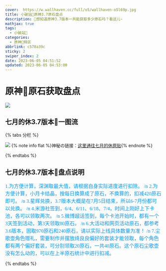 ```yaml
---
cover:  https://w.wallhaven.cc/full/o5/wallhaven-o5l69p.jpg
title: 小破站🥝原神3.7原石盘点
description: 🥧想知道原神3.7版本一共能获取多少原石吗？看这儿~
mathjax: true
tags:
  - 小破站🥝
categories:
  - 原神🥝特区
abbrlink: c578a39c
sticky: 2
swiper_index: 2
date: 2023-06-05 04:51:52
updated: 2023-06-05 04:53:00
---
```


# 原神🥝原石获取盘点
![](https://w.wallhaven.cc/full/o5/wallhaven-o5l69p.jpg)

## 七月的休3.7版本🥝一图流
{% tabs 分栏 %}
<!-- tab 🥝3.7原石盘点 -->
![](https://upload-bbs.miyoushe.com/upload/2023/05/14/218945821/b9d3bd3bf3cb222fbc8c977379e9109e_8116338401803676504.png?x-oss-process=image//resize,s_600/quality,q_80/auto-orient,0/interlace,1/format,png)
{% note info flat %}神秘の链接：[这里通往七月的休原贴](https://www.miyoushe.com/ys/article/39336770/){% endnote %}
<!-- endtab -->
{% endtabs %}

## 七月的休3.7版本🥝盘点说明
<!-- tab 盘点说明🥝 -->
<font color=#0099ff size=3 face="黑体">1.为方便计算，深渊取最大值，请根据自身实际进度进行扣除。 /n 2.为方便计算，小月卡结晶，按每日换算成了原石，不换算的，扣减420原石即可。 /n 3.星辉兑换，3.7版本大概是在7月5日结束，所以6-7月份都可以兑换。 /n 4.米游社签到，6/4、6/11、6/18、7/4，时间上刚好上下卡池，各可以领取两次。 /n 5.微博超话签到，每个卡池开始时，都有一个3天签到活动，第3天领取80原石。 /n 6.大活动和网页活动原石，都参考3.6版本，固取970原石和240原石，请以实际上线具体数量为准！ /n 7.尘歌壶角色赠礼，需要制作并摆放绮良良偏好的套装才能领取，每个角色都有两个偏好套装，可分别领取20原石，一共40原石。这个原石尘歌壶没有怎么动的，可以在上半原石统计中进行扣减。 </font>
<!-- endtab -->

{% endtabs %}
